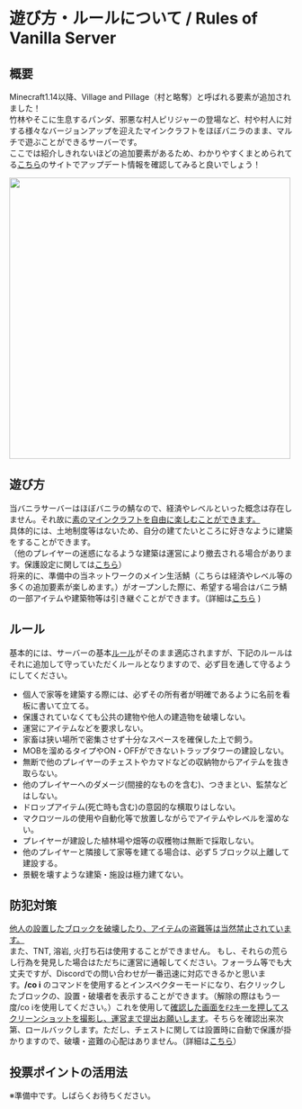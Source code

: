 # 遊び方・ルールについて / Rules of Vanilla Server

## 概要
Minecraft1.14以降、Village and Pillage（村と略奪）と呼ばれる要素が追加されました！  
竹林やそこに生息するパンダ、邪悪な村人ピリジャーの登場など、村や村人に対する様々なバージョンアップを迎えたマインクラフトをほぼバニラのまま、マルチで遊ぶことができるサーバーです。  
ここでは紹介しきれないほどの追加要素があるため、わかりやすくまとめられてる[こちら](https://minecraft-diary.jp/blog-entry-1414.html)のサイトでアップデート情報を確認してみると良いでしょう！

<img src="https://cdn.discordapp.com/attachments/375704998002294784/587048333005160473/2019-06-09_07.39.03.png" width="500px">  

## 遊び方
当バニラサーバーはほぼバニラの鯖なので、経済やレベルといった概念は存在しません。それ故に<u>素のマインクラフトを自由に楽しむことができます。</u>  
具体的には、土地制度等はないため、自分の建てたいところに好きなように建築をすることができます。  
（他のプレイヤーの迷惑になるような建築は運営により撤去される場合があります。保護設定に関しては[こちら](build_protection.md)）  
将来的に、準備中の当ネットワークのメイン生活鯖（こちらは経済やレベル等の多くの追加要素が楽しめます。）がオープンした際に、希望する場合はバニラ鯖の一部アイテムや建築物等は引き継ぐことができます。（詳細は[こちら](https://wiki.lucknetwork.jp/vanilla_trans) )

## ルール
基本的には、サーバーの基本[ルール](rule.md)がそのまま適応されますが、下記のルールはそれに追加して守っていただくルールとなりますので、必ず目を通して守るようにしてください。  

  * 個人で家等を建築する際には、必ずその所有者が明確であるように名前を看板に書いて立てる。
  * 保護されていなくても公共の建物や他人の建造物を破壊しない。
  * 運営にアイテムなどを要求しない。
  * 家畜は狭い場所で密集させず十分なスペースを確保した上で飼う。
  * MOBを溜めるタイプやON・OFFができないトラップタワーの建設しない。
  * 無断で他のプレイヤーのチェストやカマドなどの収納物からアイテムを抜き取らない。
  * 他のプレイヤーへのダメージ(間接的なものを含む)、つきまとい、監禁などはしない。
  * ドロップアイテム(死亡時も含む)の意図的な横取りはしない。
  * マクロツールの使用や自動化等で放置しながらでアイテムやレベルを溜めない。
  * プレイヤーが建設した植林場や畑等の収穫物は無断で採取しない。
  * 他のプレイヤーと隣接して家等を建てる場合は、必ず５ブロック以上離して建設する。
  * 景観を壊すような建築・施設は極力建てない。

## 防犯対策
<u>他人の設置したブロックを破壊したり、アイテムの盗難等は当然禁止されています。</u>  
また、TNT, 溶岩, 火打ち石は使用することができません。
もし、それらの荒らし行為を発見した場合はただちに運営に通報してください。フォーラム等でも大丈夫ですが、Discordでの問い合わせが一番迅速に対応できるかと思います。**/co i** のコマンドを使用するとインスペクターモードになり、右クリックしたブロックの、設置・破壊者を表示することができます。（解除の際はもう一度/co iを使用してください。）これを使用して<u>確認した画面を`F2`キーを押してスクリーンショットを撮影し、運営まで提出お願いします</u>。そちらを確認出来次第、ロールバックします。ただし、チェストに関しては設置時に自動で保護が掛かりますので、破壊・盗難の心配はありません。（詳細は[こちら](lwc.md)）

## 投票ポイントの活用法
※準備中です。しばらくお待ちください。
